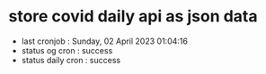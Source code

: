 # store covid daily api as json data

- last cronjob : Sunday, 02 April 2023 01:04:16
- status og cron : success
- status daily cron : success
      
      